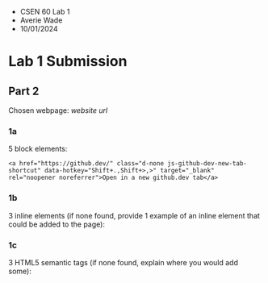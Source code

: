 - CSEN 60 Lab 1
- Averie Wade
- 10/01/2024

# Lab 1 Submission

## Part 2

Chosen webpage: *website url*

### 1a
5 block elements:
```
<a href="https://github.dev/" class="d-none js-github-dev-new-tab-shortcut" data-hotkey="Shift+.,Shift+>,>" target="_blank" rel="noopener noreferrer">Open in a new github.dev tab</a>
```
### 1b
3 inline elements (if none found, provide 1 example of an inline element that could be added to the page):
### 1c
3 HTML5 semantic tags (if none found, explain where you would add some):


